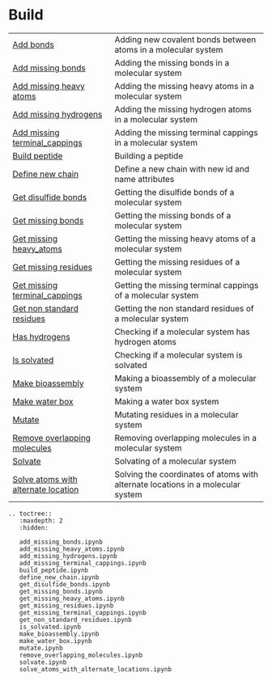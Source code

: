 # Build


|      |      |
| :--- | :--- |
| [Add bonds](add_bonds.ipynb) | Adding new covalent bonds between atoms in a molecular system |
| [Add missing bonds](add_missing_bonds.ipynb) | Adding the missing bonds in a molecular system |
| [Add missing heavy atoms](add_missing_heavy_atoms.ipynb) | Adding the missing heavy atoms in a molecular system |
| [Add missing hydrogens](add_missing_hydrogens.ipynb) | Adding the missing hydrogen atoms in a molecular system |
| [Add missing terminal_cappings](add_missing_terminal_cappings.ipynb) | Adding the missing terminal cappings in a molecular system |
| [Build peptide](build_peptide.ipynb) | Building a peptide |
| [Define new chain](define_new_chain.ipynb) | Define a new chain with new id and name attributes|
| [Get disulfide bonds](get_disulfide_bonds.ipynb) | Getting the disulfide bonds of a molecular system |
| [Get missing bonds](get_missing_bonds.ipynb) | Getting the missing bonds of a molecular system |
| [Get missing heavy_atoms](get_missing_heavy_atoms.ipynb) | Getting the missing heavy atoms of a molecular system |
| [Get missing residues](get_missing_residues.ipynb) | Getting the missing residues of a molecular system |
| [Get missing terminal_cappings](get_missing_terminal_cappings.ipynb) | Getting the missing terminal cappings of a molecular system |
| [Get non standard residues](get_non_standard_residues.ipynb) | Getting the non standard residues of a molecular system |
| [Has hydrogens](has_hydrogens.ipynb) | Checking if a molecular system has hydrogen atoms |
| [Is solvated](is_solvated.ipynb) | Checking if a molecular system is solvated |
| [Make bioassembly](make_bioassembly.ipynb) | Making a bioassembly of a molecular system |
| [Make water box](make_water_box.ipynb) | Making a water box system |
| [Mutate](mutate.ipynb) | Mutating residues in a molecular system |
| [Remove overlapping molecules](remove_overlapping_molecules.ipynb) | Removing overlapping molecules in a molecular system |
| [Solvate](solvate.ipynb) | Solvating of a molecular system |
| [Solve atoms with alternate location](solve_atoms_with_alternate_locations.ipynb) | Solving the coordinates of atoms with alternate locations in a molecular system |


```{eval-rst}
.. toctree::
   :maxdepth: 2
   :hidden:
   
   add_missing_bonds.ipynb
   add_missing_heavy_atoms.ipynb
   add_missing_hydrogens.ipynb
   add_missing_terminal_cappings.ipynb
   build_peptide.ipynb
   define_new_chain.ipynb
   get_disulfide_bonds.ipynb
   get_missing_bonds.ipynb
   get_missing_heavy_atoms.ipynb
   get_missing_residues.ipynb
   get_missing_terminal_cappings.ipynb
   get_non_standard_residues.ipynb
   is_solvated.ipynb
   make_bioassembly.ipynb
   make_water_box.ipynb
   mutate.ipynb
   remove_overlapping_molecules.ipynb
   solvate.ipynb
   solve_atoms_with_alternate_locations.ipynb
```


